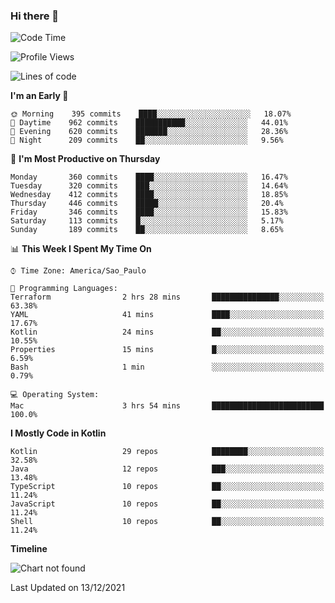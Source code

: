 ### Hi there 👋

<!--
**fernandonogueira/fernandonogueira** is a ✨ _special_ ✨ repository because its `README.md` (this file) appears on your GitHub profile.

Here are some ideas to get you started:

- 🔭 I’m currently working on ...
- 🌱 I’m currently learning ...
- 👯 I’m looking to collaborate on ...
- 🤔 I’m looking for help with ...
- 💬 Ask me about ...
- 📫 How to reach me: ...
- 😄 Pronouns: ...
- ⚡ Fun fact: ...
-->

<!--START_SECTION:waka-->
![Code Time](http://img.shields.io/badge/Code%20Time-1%2C183%20hrs%204%20mins-blue)

![Profile Views](http://img.shields.io/badge/Profile%20Views-1-blue)

![Lines of code](https://img.shields.io/badge/From%20Hello%20World%20I%27ve%20Written-329%20Thousand%20lines%20of%20code-blue)

**I'm an Early 🐤** 

```text
🌞 Morning    395 commits    ████░░░░░░░░░░░░░░░░░░░░░   18.07% 
🌆 Daytime    962 commits    ███████████░░░░░░░░░░░░░░   44.01% 
🌃 Evening    620 commits    ███████░░░░░░░░░░░░░░░░░░   28.36% 
🌙 Night      209 commits    ██░░░░░░░░░░░░░░░░░░░░░░░   9.56%

```
📅 **I'm Most Productive on Thursday** 

```text
Monday       360 commits    ████░░░░░░░░░░░░░░░░░░░░░   16.47% 
Tuesday      320 commits    ███░░░░░░░░░░░░░░░░░░░░░░   14.64% 
Wednesday    412 commits    ████░░░░░░░░░░░░░░░░░░░░░   18.85% 
Thursday     446 commits    █████░░░░░░░░░░░░░░░░░░░░   20.4% 
Friday       346 commits    ████░░░░░░░░░░░░░░░░░░░░░   15.83% 
Saturday     113 commits    █░░░░░░░░░░░░░░░░░░░░░░░░   5.17% 
Sunday       189 commits    ██░░░░░░░░░░░░░░░░░░░░░░░   8.65%

```


📊 **This Week I Spent My Time On** 

```text
⌚︎ Time Zone: America/Sao_Paulo

💬 Programming Languages: 
Terraform                2 hrs 28 mins       ███████████████░░░░░░░░░░   63.38% 
YAML                     41 mins             ████░░░░░░░░░░░░░░░░░░░░░   17.67% 
Kotlin                   24 mins             ██░░░░░░░░░░░░░░░░░░░░░░░   10.55% 
Properties               15 mins             █░░░░░░░░░░░░░░░░░░░░░░░░   6.59% 
Bash                     1 min               ░░░░░░░░░░░░░░░░░░░░░░░░░   0.79%

💻 Operating System: 
Mac                      3 hrs 54 mins       █████████████████████████   100.0%

```

**I Mostly Code in Kotlin** 

```text
Kotlin                   29 repos            ████████░░░░░░░░░░░░░░░░░   32.58% 
Java                     12 repos            ███░░░░░░░░░░░░░░░░░░░░░░   13.48% 
TypeScript               10 repos            ██░░░░░░░░░░░░░░░░░░░░░░░   11.24% 
JavaScript               10 repos            ██░░░░░░░░░░░░░░░░░░░░░░░   11.24% 
Shell                    10 repos            ██░░░░░░░░░░░░░░░░░░░░░░░   11.24%

```


**Timeline**

![Chart not found](https://raw.githubusercontent.com/fernandonogueira/fernandonogueira/master/charts/bar_graph.png) 


 Last Updated on 13/12/2021
<!--END_SECTION:waka-->
